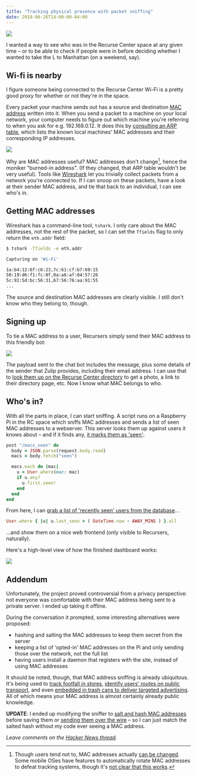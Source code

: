 ```yaml
---
title: "Tracking physical presence with packet sniffing"
date: 2018-06-26T14:00:00-04:00
---
```


![](/img/rcdash.png)

I wanted a way to see who was in the Recurse Center space at any given time – or to be able to check if people were in before deciding whether I wanted to take the L to Manhattan (on a weekend, say).

## Wi-fi is nearby

I figure someone being connected to the Recurse Center Wi-Fi is a pretty good proxy for whether or not they're in the space.

Every packet your machine sends out has a source and destination [MAC address](https://en.wikipedia.org/wiki/MAC_address) written into it. When you send a packet to a machine on your local network, your computer needs to figure out which machine you're referring to when you ask for e.g. 192.168.0.12. It does this by [consulting an ARP table](https://www.tummy.com/articles/networking-basics-how-arp-works/), which lists the known local machines' MAC addresses and their corresponding IP addresses.

![](/img/packet.png)

Why are MAC addresses useful? MAC addresses don't change[^change-mac], hence the moniker "burned-in address". (If they changed, that ARP table wouldn't be very useful). Tools like [Wireshark](https://www.wireshark.org/) let you trivially collect packets from a network you're connected to. If I can snoop on these packets, have a look at their sender MAC address, and tie that back to an individual, I can see who's in.

[^change-mac]: Though users tend not to, MAC addresses actually [can be changed](https://en.wikipedia.org/wiki/MAC_spoofing). Some mobile OSes have features to automatically rotate MAC addresses to defeat tracking systems, though it's [not clear that this works](https://www.theregister.co.uk/2017/03/10/mac_address_randomization/).

## Getting MAC addresses

Wireshark has a command-line tool, `tshark`. I only care about the MAC addresses, not the rest of the packet, so I can set the `Tfields` flag to only return the `eth.addr` field:

```bash
$ tshark -Tfields -e eth.addr

Capturing on 'Wi-Fi'

1a:b4:12:6f:c6:23,7c:61:cf:b7:69:15
50:19:d6:f1:fc:0f,0a:a6:af:04:57:26
5c:91:5d:bc:56:31,67:56:76:aa:91:55
...
```

The source and destination MAC addresses are clearly visible. I still don't know who they belong to, though. 

## Signing up

To tie a MAC address to a user, Recursers simply send their MAC address to this friendly bot:

![](/img/zulip_bot.png)

The payload sent to the chat bot includes the message, plus some details of the sender that Zulip provides, including their email address. I can use that to [look them up on the Recurse Center directory](https://github.com/henryaj/rcdash/blob/698183d3340efd52dc6ca85267d25c82f3242a91/lib/auth.rb#L34-L42) to get a photo, a link to their directory page, etc. Now I know what MAC belongs to who.

## Who's in?

With all the parts in place, I can start sniffing. A script runs on a Raspberry Pi in the RC space which sniffs MAC addresses and sends a list of seen MAC addresses to a webserver. This server looks them up against users it knows about – and if it finds any, [it marks them as 'seen'](https://github.com/henryaj/rcdash/blob/698183d3340efd52dc6ca85267d25c82f3242a91/lib/server.rb#L35-L45):

```ruby
post "/macs_seen" do
  body = JSON.parse(request.body.read)
  macs = body.fetch("seen")

  macs.each do |mac|
    u = User.where(mac: mac)
    if u.any?
      u.first.seen!
    end
  end
end
```

From here, I can [grab a list of 'recently seen' users from the database](https://github.com/henryaj/rcdash/blob/698183d3340efd52dc6ca85267d25c82f3242a91/lib/user.rb#L15)...

```ruby
User.where { |u| u.last_seen > ( DateTime.now - AWAY_MINS ) }.all
```

...and show them on a nice web frontend (only visible to Recursers, naturally).

Here's a high-level view of how the finished dashboard works:

![](/img/rcdash-wireframe.png)

## Addendum

Unfortunately, the project proved controversial from a privacy perspective: not everyone was comfortable with their MAC address being sent to a private server. I ended up taking it offline.

During the conversation it prompted, some interesting alternatives were proposed:

* hashing and salting the MAC addresses to keep them secret from the server
* keeping a list of 'opted-in' MAC addresses on the Pi and only sending those over the network, not the full list
* having users install a daemon that registers with the site, instead of using MAC addresses

It should be noted, though, that MAC address sniffing is already ubiquitous. It's being used to [track footfall in stores](https://www.theguardian.com/technology/2016/jan/21/shops-track-smartphone-uk-privacy-watchdog-warns), [identify users' routes on public transport](http://www.gizmodo.co.uk/2017/02/heres-what-tfl-learned-from-tracking-your-phone-on-the-tube/), and even [embedded in trash cans to deliver targeted advertising](https://www.bbc.com/news/technology-23665490). All of which means your MAC address is almost certainly already public knowledge.

**UPDATE**: I ended up modifying the sniffer to [salt and hash MAC addresses](https://github.com/henryaj/rcdash/blob/d9ba920ce3612606645c5d87dd2ad87d579eadfa/lib/mac.rb#L15-L18) before saving them or [sending them over the wire](https://github.com/henryaj/rcdash/blob/d9ba920ce3612606645c5d87dd2ad87d579eadfa/lib/sniff_mac_addresses#L37-L41) – so I can just match the salted hash without my code ever seeing a MAC address.

_Leave comments on the [Hacker News thread](https://news.ycombinator.com/item?id=17403890)._